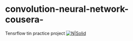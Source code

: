 # convolution-neural-network-cousera-
Tensrflow tin practice project
[![N|Solid](https://cldup.com/dTxpPi9lDf.thumb.png)](https://nodesource.com/products/nsolid)
